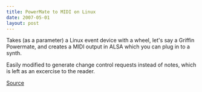 ```yaml
---
title: PowerMate to MIDI on Linux
date: 2007-05-01
layout: post
---
```


Takes (as a parameter) a Linux event device with a wheel, let's say a
Griffin Powermate, and creates a MIDI output in ALSA which you can plug
in to a synth.

Easily modified to generate change control requests instead of notes, which
is left as an excercise to the reader.

[Source](/hacks/pm-to-mini-note.c)
